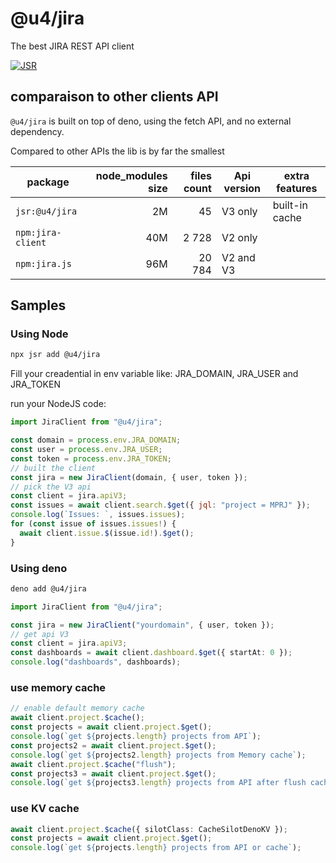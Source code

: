 # @u4/jira

The best JIRA REST API client

[![JSR](https://jsr.io/badges/@u4/jira)](https://jsr.io/@u4/jira)

## comparaison to other clients API

`@u4/jira` is built on top of deno, using the fetch API, and no external
dependency.

Compared to other APIs the lib is by far the smallest

| package           | node_modules size | files count | Api version | extra features |
| ----------------- | ----------------: | ----------: | ----------- | -------------- |
| `jsr:@u4/jira`    |                2M |          45 | V3 only     | built-in cache |
| `npm:jira-client` |               40M |       2 728 | V2 only     |                |
| `npm:jira.js`     |               96M |      20 784 | V2 and V3   |                |

## Samples

### Using Node

```bash
npx jsr add @u4/jira
```

Fill your creadential in env variable like: JRA_DOMAIN, JRA_USER and JRA_TOKEN

run your NodeJS code:

```js
import JiraClient from "@u4/jira";

const domain = process.env.JRA_DOMAIN;
const user = process.env.JRA_USER;
const token = process.env.JRA_TOKEN;
// built the client
const jira = new JiraClient(domain, { user, token });
// pick the V3 api
const client = jira.apiV3;
const issues = await client.search.$get({ jql: "project = MPRJ" });
console.log(`Issues: `, issues.issues);
for (const issue of issues.issues!) {
  await client.issue.$(issue.id!).$get();
}
```

### Using deno

```bash
deno add @u4/jira
```

```ts
import JiraClient from "@u4/jira";

const jira = new JiraClient("yourdomain", { user, token });
// get api V3
const client = jira.apiV3;
const dashboards = await client.dashboard.$get({ startAt: 0 });
console.log("dashboards", dashboards);
```

### use memory cache

```ts
// enable default memory cache
await client.project.$cache();
const projects = await client.project.$get();
console.log(`get ${projects.length} projects from API`);
const projects2 = await client.project.$get();
console.log(`get ${projects2.length} projects from Memory cache`);
await client.project.$cache("flush");
const projects3 = await client.project.$get();
console.log(`get ${projects3.length} projects from API after flush cache`);
```

### use KV cache

```ts
await client.project.$cache({ silotClass: CacheSilotDenoKV });
const projects = await client.project.$get();
console.log(`get ${projects.length} projects from API or cache`);
```
